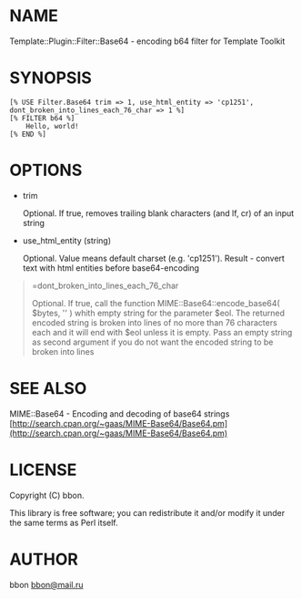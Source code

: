 # NAME

Template::Plugin::Filter::Base64 - encoding b64 filter for Template Toolkit

# SYNOPSIS

    [% USE Filter.Base64 trim => 1, use_html_entity => 'cp1251', dont_broken_into_lines_each_76_char => 1 %]
    [% FILTER b64 %]
        Hello, world!
    [% END %]

# OPTIONS

- trim

    Optional. If true, removes trailing blank characters (and lf, cr) of an input string

- use\_html\_entity (string)

    Optional. Value means default charset (e.g. 'cp1251'). Result - convert text with html entities before base64-encoding

> &#x3d;dont\_broken\_into\_lines\_each\_76\_char
>
> Optional. If true, call the function MIME::Base64::encode\_base64( $bytes, '' ) whith empty string for the parameter $eol. The returned encoded string is broken into lines of no more than 76 characters each and it will end with $eol unless it is empty. Pass an empty string as second argument if you do not want the encoded string to be broken into lines

# SEE ALSO

MIME::Base64 - Encoding and decoding of base64 strings [http://search.cpan.org/~gaas/MIME-Base64/Base64.pm](http://search.cpan.org/~gaas/MIME-Base64/Base64.pm)

# LICENSE

Copyright (C) bbon.

This library is free software; you can redistribute it and/or modify
it under the same terms as Perl itself.

# AUTHOR

bbon <bbon@mail.ru>
